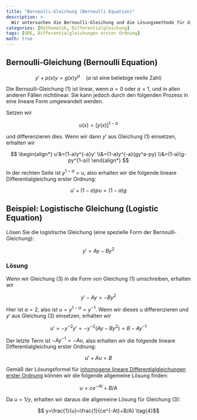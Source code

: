 ```yaml
---
title: "Bernoulli-Gleichung (Bernoulli Equation)"
description: >-
  Wir untersuchen die Bernoulli-Gleichung und die Lösungsmethode für die logistische Gleichung, eine spezielle Form der Bernoulli-Gleichung.
categories: [Mathematik, Differentialgleichung]
tags: [ODE, Differentialgleichungen erster Ordnung]
math: true
---
```


## Bernoulli-Gleichung (Bernoulli Equation)

$$ y'+p(x)y=g(x)y^a\quad \text{(}a\text{ ist eine beliebige reelle Zahl)}  \tag{1} $$

Die Bernoulli-Gleichung (1) ist linear, wenn $a=0$ oder $a=1$, und in allen anderen Fällen nichtlinear. Sie kann jedoch durch den folgenden Prozess in eine lineare Form umgewandelt werden.

Setzen wir

$$ u(x)=[y(x)]^{1-a} $$

und differenzieren dies. Wenn wir dann $y'$ aus Gleichung (1) einsetzen, erhalten wir

$$ \begin{align*}
u'&=(1-a)y^{-a}y'
\\&=(1-a)y^{-a}(gy^a-py) 
\\&=(1-a)(g-py^{1-a})
\end{align*} $$

In der rechten Seite ist $y^{1-a}=u$, also erhalten wir die folgende lineare Differentialgleichung erster Ordnung:

$$ u'+(1-a)pu=(1-a)g \tag{2} $$

## Beispiel: Logistische Gleichung (Logistic Equation)
Lösen Sie die logistische Gleichung (eine spezielle Form der Bernoulli-Gleichung):

$$ y'=Ay-By^2 \tag{3} $$

### Lösung
Wenn wir Gleichung (3) in die Form von Gleichung (1) umschreiben, erhalten wir

$$ y'-Ay=-By^2 $$

Hier ist $a=2$, also ist $u=y^{1-a}=y^{-1}$. Wenn wir dieses u differenzieren und $y'$ aus Gleichung (3) einsetzen, erhalten wir

$$ u'=-y^{-2}y'=-y^{-2}(Ay-By^2)=B-Ay^{-1} $$

Der letzte Term ist $-Ay^{-1}=-Au$, also erhalten wir die folgende lineare Differentialgleichung erster Ordnung:

$$ u'+Au=B $$

Gemäß der Lösungsformel für [inhomogene lineare Differentialgleichungen erster Ordnung](/posts/Solution-of-First-Order-Linear-ODE/#inhomogene-lineare-differentialgleichung) können wir die folgende allgemeine Lösung finden:

$$ u=ce^{-At}+B/A $$

Da $u=1/y$, erhalten wir daraus die allgemeine Lösung für Gleichung (3):

$$ y=\frac{1}{u}=\frac{1}{ce^{-At}+B/A} \tag{4}$$